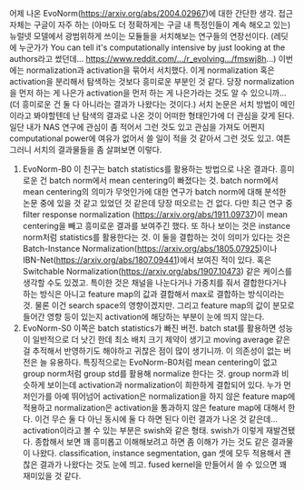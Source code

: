 어제 나온 EvoNorm(https://arxiv.org/abs/2004.02967)에 대한 간단한 생각.
접근 자체는 구글이 자주 하는 (아마도 더 정확하게는 구글 내 특정인들이 계속 해오고 있는) 뉴럴넷 모델에서 광범위하게 쓰이는 모듈들을 서치해보는 연구들의 연장선이다.
(레딧에 누군가가 You can tell it's computationally intensive by just looking at the authors라고 썼던데... https://www.reddit.com/.../r_evolving.../fmswj8h...)
이번에는 normalization과 activation을 묶어서 서치했다. 이게 normalization 혹은 activation을 분리해서 탐색하는 것보다 흥미로운 부분인 것 같다. 당장 normalization을 먼저 하는 게 나은가 activation을 먼저 하는 게 나은가라는 것도 알 수 있으니까...(더 흥미로운 건 둘 다 아니라는 결과가 나왔다는 것이다.)
서치 논문은 서치 방법이 메인이라고 봐야할텐데 난 탐색의 결과로 나온 것이 어떠한 형태인가에 더 관심을 갖게 된다. 일단 내가 NAS 연구에 관심이 좀 적어서 그런 것도 있고 관심을 가져도 어쩐지 computational power에 여유가 없어서 쓸 일이 적을 것 같아서 그런 것도 있고.
여튼 그러니 서치의 결과물들을 좀 살펴보면 이렇다.
1. EvoNorm-B0
이 친구는 batch statistics를 활용하는 방법으로 나온 결과다. 흥미로운 건 batch norm에서 mean centering이 빠졌다는 것. batch norm에서 mean centering의 의미가 무엇인가에 대한 연구가 batch norm에 대해 분석한 논문 중에 있을 것 같고 있었던 것 같은데 당장 떠오르는 건 없다. 다만 최근 연구 중 filter response normalization (https://arxiv.org/abs/1911.09737)이 mean centering을 빼고 흥미로운 결과를 보여주긴 했다.
또 하나 보이는 것은 instance norm처럼 statistics를 활용한다는 것. 이 둘을 결합하는 것이 의미가 있다는 것은 Batch-Instance Normalization(https://arxiv.org/abs/1805.07925)이나 IBN-Net(https://arxiv.org/abs/1807.09441)에서 보여진 적이 있다. 혹은 Switchable Normalization(https://arxiv.org/abs/1907.10473) 같은 케이스를 생각할 수도 있겠고. 특이한 것은 채널을 나눈다거나 가중치를 줘서 결합한다거나 하는 방식은 아니고 feature map의 값과 결합해서 max로 결합하는 방식이라는 것. 물론 이건 search space의 영향이겠지만.
그리고 feature map의 값이 분모로 들어간 영향 등이 있는지 activation에 해당하는 부분이 눈에 띄지 않는다.
2. EvoNorm-S0
이쪽은 batch statistics가 빠진 버전. batch stat를 활용하면 성능이 일반적으로 더 낫긴 한데 최소 배치 크기 제약이 생기고 moving average 같은 걸 추적해서 반영하기도 해야하고 귀찮은 점이 많이 생기니까. 이 의존성이 없는 버전은 늘 유용하다.
특징적으로는 EvoNorm-B0처럼 mean centering이 없고 group norm처럼 group std를 활용해 normalize 한다는 것. group norm과 비슷하게 보이는데 activation과 normalization이 희한하게 결합되어 있다. 누가 먼저인가를 아예 뛰어넘어 activation은 normalization을 하지 않은 feature map에 적용하고 normalization은 activation을 통과하지 않은 feature map에 대해서 한다. 이건 무슨 둘 다 아닌 동시에 둘 다 하면 된다 이런 결과가 나온 것 같은데...
activation이라고 볼 수 있는 부분은 swish와 같은 형태. swish가 이렇게 재발견됐다.
종합해서 보면 꽤 흥미롭고 이해해보려고 하면 좀 이해가 가는 것도 같은 결과물이 나왔다. classification, instance segmentation, gan 셋에 모두 적용해서 괜찮은 결과가 나왔다는 것도 눈에 띄고. fused kernel을 만들어서 쓸 수 있으면 꽤 재미있을 것 같다.